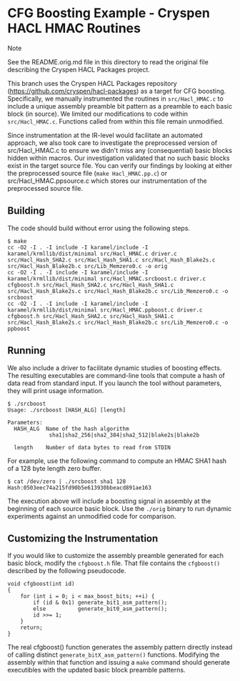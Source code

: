 # CFG Boosting Example - Cryspen HACL HMAC Routines

> [!NOTE]
> See the README.orig.md file in this directory to read the original file describing the Cryspen HACL Packages project.

This branch uses the Cryspen HACL Packages repository (https://github.com/cryspen/hacl-packages) as a target for CFG boosting.
Specifically, we manually instrumented the routines in `src/Hacl_HMAC.c` to include a unique assembly preamble bit pattern as a preamble to each basic block (in source).
We limited our modifications to code within `src/Hacl_HMAC.c`.
Functions called from within this file remain unmodified.

Since instrumentation at the IR-level would facilitate an automated approach, we also took care to investigate the preprocessed version of src/Hacl_HMAC.c to ensure we didn't miss any (consequential) basic blocks hidden within macros.
Our investigation validated that no such basic blocks exist in the target source file.
You can verify our findings by looking at either the preprocessed source file (`make Hacl_HMAC.pp.c`) or src/Hacl_HMAC.ppsource.c which stores our instrumentation of the preprocessed source file.

## Building

The code should build without error using the following steps.

```
$ make
cc -O2 -I . -I include -I karamel/include -I karamel/krmllib/dist/minimal src/Hacl_HMAC.c driver.c src/Hacl_Hash_SHA2.c src/Hacl_Hash_SHA1.c src/Hacl_Hash_Blake2s.c src/Hacl_Hash_Blake2b.c src/Lib_Memzero0.c -o orig
cc -O2 -I . -I include -I karamel/include -I karamel/krmllib/dist/minimal src/Hacl_HMAC.srcboost.c driver.c cfgboost.h src/Hacl_Hash_SHA2.c src/Hacl_Hash_SHA1.c src/Hacl_Hash_Blake2s.c src/Hacl_Hash_Blake2b.c src/Lib_Memzero0.c -o srcboost
cc -O2 -I . -I include -I karamel/include -I karamel/krmllib/dist/minimal src/Hacl_HMAC.ppboost.c driver.c cfgboost.h src/Hacl_Hash_SHA2.c src/Hacl_Hash_SHA1.c src/Hacl_Hash_Blake2s.c src/Hacl_Hash_Blake2b.c src/Lib_Memzero0.c -o ppboost
```

## Running

We also include a driver to facilitate dynamic studies of boosting effects.
The resulting executables are command-line tools that compute a hash of data read from standard input.
If you launch the tool without parameters, they will print usage information.

```
$ ./srcboost 
Usage: ./srcboost [HASH_ALG] [length]

Parameters:
  HASH_ALG  Name of the hash algorithm
             sha1|sha2_256|sha2_384|sha2_512|blake2s|blake2b

  length    Number of data bytes to read from STDIN

```

For example, use the following command to compute an HMAC SHA1 hash of a 128 byte length zero buffer.

```
$ cat /dev/zero | ./srcboost sha1 128
Hash:0503eec74a215fd90b5e613930bbeacd891ae163
```

The execution above will include a boosting signal in assembly at the beginning of each source basic block.
Use the `./orig` binary to run dynamic experiments against an unmodified code for comparison.

## Customizing the Instrumentation

If you would like to customize the assembly preamble generated for each basic block, modify the `cfgboost.h` file.
That file contains the `cfgboost()` described by the following pseudocode.

```
void cfgboost(int id)
{
    for (int i = 0; i < max_boost_bits; ++i) {
        if (id & 0x1) generate_bit1_asm_pattern();
        else          generate_bit0_asm_pattern();
        id >>= 1;
    }
    return;
}
```

The real cfgboost() function generates the assembly pattern directly instead of calling distinct `generate_bitX_asm_pattern()` functions.
Modifying the assembly within that function and issuing a `make` command should generate executibles with the updated basic block preamble patterns.

